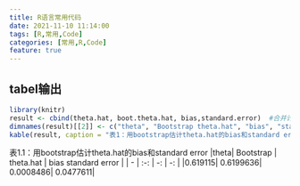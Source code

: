 ```yaml
---
title: R语言常用代码
date: 2021-11-10 11:14:00
tags: [R,常用,Code]
categories: [常用,R,Code]
feature: true
---
```


## tabel输出

```r
library(knitr)
result <- cbind(theta.hat, boot.theta.hat, bias,standard.error)  #合并计算结果,theta.hat,bott.theta.hat等都要是同等维度的向量
dimnames(result)[[2]] <- c("theta", "Bootstrap theta.hat", "bias", "standard error") #重命名各列
kable(result, caption = "表1：用bootstrap估计theta.hat的bias和standard error")
```

表1.1：用bootstrap估计theta.hat的bias和standard error
|theta| Bootstrap | theta.hat | bias standard error |
| - | :-: | -: | -: |
|0.619115| 0.6199636| 0.0008486| 0.0477611|
